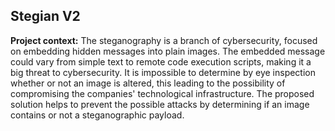## Stegian V2

**Project context:** The steganography is a branch of cybersecurity, focused on embedding hidden messages into plain images. The embedded message could vary from simple text to remote code execution scripts, making it a big threat to cybersecurity. It is impossible to determine by eye inspection whether or not an image is altered, this leading to the possibility of compromising the companies' technological infrastructure. The proposed solution helps to prevent the possible attacks by determining if an image contains or not a steganographic payload. 


